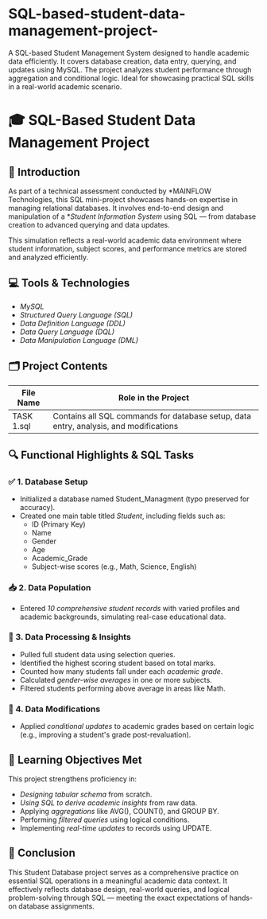 # SQL-based-student-data-management-project-
A SQL-based Student Management System designed to handle academic data efficiently. It covers database creation, data entry, querying, and updates using MySQL. The project analyzes student performance through aggregation and conditional logic. Ideal for showcasing practical SQL skills in a real-world academic scenario.



# 🎓 SQL-Based Student Data Management Project

## 🧾 Introduction  
As part of a technical assessment conducted by *MAINFLOW Technologies, this SQL mini-project showcases hands-on expertise in managing relational databases. It involves end-to-end design and manipulation of a **Student Information System* using SQL — from database creation to advanced querying and data updates.

This simulation reflects a real-world academic data environment where student information, subject scores, and performance metrics are stored and analyzed efficiently.

## 💻 Tools & Technologies  
- *MySQL*
- *Structured Query Language (SQL)*
- *Data Definition Language (DDL)*
- *Data Query Language (DQL)*
- *Data Manipulation Language (DML)*

## 🗂 Project Contents

| File Name     | Role in the Project                            |
|---------------|------------------------------------------------|
| TASK 1.sql  | Contains all SQL commands for database setup, data entry, analysis, and modifications |

## 🔍 Functional Highlights & SQL Tasks  

### ✅ 1. Database Setup  
- Initialized a database named Student_Managment (typo preserved for accuracy).
- Created one main table titled *Student*, including fields such as:
  - ID (Primary Key)
  - Name
  - Gender
  - Age
  - Academic_Grade
  - Subject-wise scores (e.g., Math, Science, English)

### 📥 2. Data Population  
- Entered *10 comprehensive student records* with varied profiles and academic backgrounds, simulating real-case educational data.

### 🧠 3. Data Processing & Insights  
- Pulled full student data using selection queries.
- Identified the highest scoring student based on total marks.
- Counted how many students fall under each *academic grade*.
- Calculated *gender-wise averages* in one or more subjects.
- Filtered students performing above average in areas like Math.

### 🔧 4. Data Modifications  
- Applied *conditional updates* to academic grades based on certain logic (e.g., improving a student's grade post-revaluation).


## 🧠 Learning Objectives Met  
This project strengthens proficiency in:

- *Designing tabular schema* from scratch.
- *Using SQL to derive academic insights* from raw data.
- Applying *aggregations* like AVG(), COUNT(), and GROUP BY.
- Performing *filtered queries* using logical conditions.
- Implementing *real-time updates* to records using UPDATE.

## 🎯 Conclusion  
This Student Database project serves as a comprehensive practice on essential SQL operations in a meaningful academic data context. It effectively reflects database design, real-world queries, and logical problem-solving through SQL — meeting the exact expectations of hands-on database assignments.
